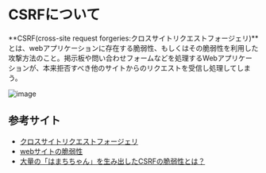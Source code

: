 # CSRFについて
**CSRF(cross-site request forgeries:クロスサイトリクエストフォージェリ)**とは、webアプリケーションに存在する脆弱性、もしくはその脆弱性を利用した攻撃方法のこと。掲示板や問い合わせフォームなどを処理するWebアプリケーションが、本来拒否すべき他のサイトからのリクエストを受信し処理してしまう。

![image](./figure-csrf-20130903.png)

## 参考サイト
- [クロスサイトリクエストフォージェリ](https://ja.wikipedia.org/wiki/%E3%82%AF%E3%83%AD%E3%82%B9%E3%82%B5%E3%82%A4%E3%83%88%E3%83%AA%E3%82%AF%E3%82%A8%E3%82%B9%E3%83%88%E3%83%95%E3%82%A9%E3%83%BC%E3%82%B8%E3%82%A7%E3%83%AA)
- [webサイトの脆弱性](http://qiita.com/YusukeHigaki/items/7bc4eff6c8ca9be29818)
- [大量の「はまちちゃん」を生み出したCSRFの脆弱性とは？](http://www.itmedia.co.jp/enterprise/articles/0504/23/news005.html)